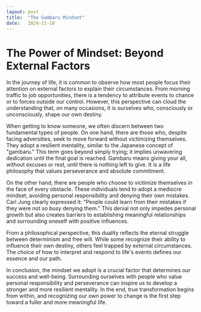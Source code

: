 ```yaml
---
layout: post
title:  "The Gambaru Mindset"
date:   2024-11-18
---
```



# The Power of Mindset: Beyond External Factors

In the journey of life, it is common to observe how most people focus their attention on external factors to explain their circumstances. From morning traffic to job opportunities, there is a tendency to attribute events to chance or to forces outside our control. However, this perspective can cloud the understanding that, on many occasions, it is ourselves who, consciously or unconsciously, shape our own destiny.

When getting to know someone, we often discern between two fundamental types of people. On one hand, there are those who, despite facing adversities, seek to move forward without victimizing themselves. They adopt a resilient mentality, similar to the Japanese concept of "gambaru." This term goes beyond simply trying; it implies unwavering dedication until the final goal is reached. Gambaru means giving your all, without excuses or rest, until there is nothing left to give. It is a life philosophy that values perseverance and absolute commitment.

On the other hand, there are people who choose to victimize themselves in the face of every obstacle. These individuals tend to adopt a mediocre mindset, avoiding personal responsibility and denying their own mistakes. Carl Jung clearly expressed it: "People could learn from their mistakes if they were not so busy denying them." This denial not only impedes personal growth but also creates barriers to establishing meaningful relationships and surrounding oneself with positive influences.

From a philosophical perspective, this duality reflects the eternal struggle between determinism and free will. While some recognize their ability to influence their own destiny, others feel trapped by external circumstances. The choice of how to interpret and respond to life's events defines our essence and our path.

In conclusion, the mindset we adopt is a crucial factor that determines our success and well-being. Surrounding ourselves with people who value personal responsibility and perseverance can inspire us to develop a stronger and more resilient mentality. In the end, true transformation begins from within, and recognizing our own power to change is the first step toward a fuller and more meaningful life.

